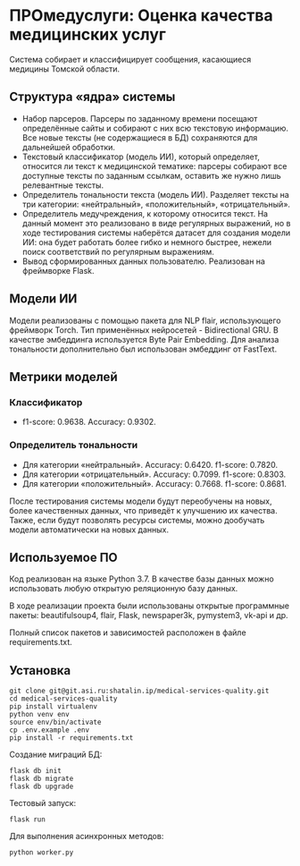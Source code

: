 ПРОмедуслуги: Оценка качества медицинских услуг
=========================================



Система собирает и классифицирует сообщения, касающиеся медицины Томской области.

## Структура «ядра» системы

* Набор парсеров. Парсеры по заданному времени посещают определённые сайты и собирают с них всю текстовую информацию. Все новые тексты (не содержащиеся в БД) сохраняются для дальнейшей обработки.
* Текстовый классификатор (модель ИИ), который определяет, относится ли текст к медицинской тематике: парсеры собирают все доступные тексты по заданным ссылкам, оставить же нужно лишь релевантные тексты.
* Определитель тональности текста (модель ИИ). Разделяет тексты на три категории: «нейтральный», «положительный», «отрицательный».
* Определитель медучреждения, к которому относится текст. На данный момент это реализовано в виде регулярных выражений, но в ходе тестирования системы наберётся датасет для создания модели ИИ: она будет работать более гибко и немного быстрее, нежели поиск соответствий по регулярным выражениям.
* Вывод сформированных данных пользователю. Реализован на фреймворке Flask.

## Модели ИИ

Модели реализованы с помощью пакета для NLP flair, использующего фреймворк Torch. Тип применённых нейросетей - Bidirectional GRU. В качестве эмбеддинга используется Byte Pair Embedding. Для анализа тональности дополнительно был использован эмбеддинг от FastText.

## Метрики моделей

### Классификатор

* f1-score: 0.9638. Accuracy: 0.9302.

### Определитель тональности

* Для категории «нейтральный». Accuracy: 0.6420. f1-score: 0.7820.
* Для категории «отрицательный». Accuracy: 0.7099. f1-score: 0.8303.
* Для категории «положительный». Accuracy: 0.7668. f1-score: 0.8681.

После тестирования системы модели будут переобучены на новых, более качественных данных, что приведёт к улучшению их качества. Также, если будут позволять ресурсы системы, можно дообучать модели автоматически на новых данных.

## Используемое ПО
Код реализован на языке Python 3.7. В качестве базы данных можно использовать любую открытую реляционную базу данных.

В ходе реализации проекта были использованы открытые программные пакеты: beautifulsoup4, flair, Flask, newspaper3k, pymystem3, vk-api и др.

Полный список пакетов и зависимостей расположен в файле requirements.txt.

Установка
---------

    git clone git@git.asi.ru:shatalin.ip/medical-services-quality.git
    cd medical-services-quality
    pip install virtualenv
    python venv env
    source env/bin/activate
    cp .env.example .env
    pip install -r requirements.txt

Создание миграций БД:

    flask db init
    flask db migrate
    flask db upgrade

Тестовый запуск:
    
    flask run

Для выполнения асинхронных методов:

    python worker.py

